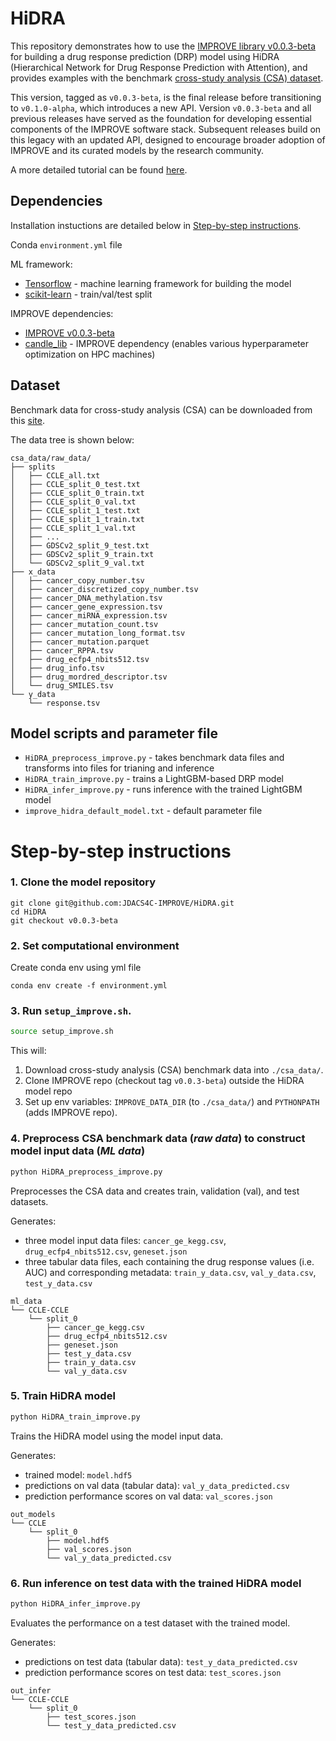 # HiDRA

This repository demonstrates how to use the [IMPROVE library v0.0.3-beta](https://github.com/JDACS4C-IMPROVE/IMPROVE/tree/v0.0.3-beta) for building a drug response prediction (DRP) model using HiDRA (Hierarchical Network for Drug Response Prediction with Attention), and provides examples with the benchmark [cross-study analysis (CSA) dataset](https://web.cels.anl.gov/projects/IMPROVE_FTP/candle/public/improve/benchmarks/single_drug_drp/benchmark-data-pilot1/csa_data/).

This version, tagged as `v0.0.3-beta`, is the final release before transitioning to `v0.1.0-alpha`, which introduces a new API. Version `v0.0.3-beta` and all previous releases have served as the foundation for developing essential components of the IMPROVE software stack. Subsequent releases build on this legacy with an updated API, designed to encourage broader adoption of IMPROVE and its curated models by the research community.

A more detailed tutorial can be found [here](https://jdacs4c-improve.github.io/docs/content/unified_interface.html).


## Dependencies
Installation instuctions are detailed below in [Step-by-step instructions](#step-by-step-instructions).

Conda `environment.yml` file

ML framework:
+ [Tensorflow](https://github.com/tensorflow/docs) - machine learning framework for building the model
+ [scikit-learn](https://github.com/scikit-learn/scikit-learn) - train/val/test split

IMPROVE dependencies:
+ [IMPROVE v0.0.3-beta](https://github.com/JDACS4C-IMPROVE/IMPROVE/tree/v0.0.3-beta)
+ [candle_lib](https://github.com/ECP-CANDLE/candle_lib) - IMPROVE dependency (enables various hyperparameter optimization on HPC machines)



## Dataset
Benchmark data for cross-study analysis (CSA) can be downloaded from this [site](https://web.cels.anl.gov/projects/IMPROVE_FTP/candle/public/improve/benchmarks/single_drug_drp/benchmark-data-pilot1/csa_data/).

The data tree is shown below:
```
csa_data/raw_data/
├── splits
│   ├── CCLE_all.txt
│   ├── CCLE_split_0_test.txt
│   ├── CCLE_split_0_train.txt
│   ├── CCLE_split_0_val.txt
│   ├── CCLE_split_1_test.txt
│   ├── CCLE_split_1_train.txt
│   ├── CCLE_split_1_val.txt
│   ├── ...
│   ├── GDSCv2_split_9_test.txt
│   ├── GDSCv2_split_9_train.txt
│   └── GDSCv2_split_9_val.txt
├── x_data
│   ├── cancer_copy_number.tsv
│   ├── cancer_discretized_copy_number.tsv
│   ├── cancer_DNA_methylation.tsv
│   ├── cancer_gene_expression.tsv
│   ├── cancer_miRNA_expression.tsv
│   ├── cancer_mutation_count.tsv
│   ├── cancer_mutation_long_format.tsv
│   ├── cancer_mutation.parquet
│   ├── cancer_RPPA.tsv
│   ├── drug_ecfp4_nbits512.tsv
│   ├── drug_info.tsv
│   ├── drug_mordred_descriptor.tsv
│   └── drug_SMILES.tsv
└── y_data
    └── response.tsv
```


## Model scripts and parameter file
+ `HiDRA_preprocess_improve.py` - takes benchmark data files and transforms into files for trianing and inference
+ `HiDRA_train_improve.py` - trains a LightGBM-based DRP model
+ `HiDRA_infer_improve.py` - runs inference with the trained LightGBM model
+ `improve_hidra_default_model.txt` - default parameter file



# Step-by-step instructions

### 1. Clone the model repository
```
git clone git@github.com:JDACS4C-IMPROVE/HiDRA.git
cd HiDRA
git checkout v0.0.3-beta
```

### 2. Set computational environment
Create conda env using yml file
```
conda env create -f environment.yml 
```


### 3. Run `setup_improve.sh`.
```bash
source setup_improve.sh
```

This will:
1. Download cross-study analysis (CSA) benchmark data into `./csa_data/`.
2. Clone IMPROVE repo (checkout tag `v0.0.3-beta`) outside the HiDRA model repo
3. Set up env variables: `IMPROVE_DATA_DIR` (to `./csa_data/`) and `PYTHONPATH` (adds IMPROVE repo).


### 4. Preprocess CSA benchmark data (_raw data_) to construct model input data (_ML data_)
```bash
python HiDRA_preprocess_improve.py
```

Preprocesses the CSA data and creates train, validation (val), and test datasets.

Generates:
* three model input data files: `cancer_ge_kegg.csv`, `drug_ecfp4_nbits512.csv`, `geneset.json`
* three tabular data files, each containing the drug response values (i.e. AUC) and corresponding metadata: `train_y_data.csv`, `val_y_data.csv`, `test_y_data.csv`

```
ml_data
└── CCLE-CCLE
    └── split_0
        ├── cancer_ge_kegg.csv
        ├── drug_ecfp4_nbits512.csv
        ├── geneset.json
        ├── test_y_data.csv
        ├── train_y_data.csv
        └── val_y_data.csv
```


### 5. Train HiDRA model
```bash
python HiDRA_train_improve.py
```

Trains the HiDRA model using the model input data.

Generates:
* trained model: `model.hdf5`
* predictions on val data (tabular data): `val_y_data_predicted.csv`
* prediction performance scores on val data: `val_scores.json`
```
out_models
└── CCLE
    └── split_0
        ├── model.hdf5
        ├── val_scores.json
        └── val_y_data_predicted.csv
```


### 6. Run inference on test data with the trained HiDRA model
```bash
python HiDRA_infer_improve.py
```

Evaluates the performance on a test dataset with the trained model.

Generates:
* predictions on test data (tabular data): `test_y_data_predicted.csv`
* prediction performance scores on test data: `test_scores.json`
```
out_infer
└── CCLE-CCLE
    └── split_0
        ├── test_scores.json
        └── test_y_data_predicted.csv
```
